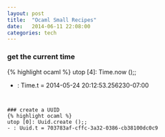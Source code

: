 ```yaml
---
layout: post
title:  "Ocaml Small Recipes"
date:   2014-06-11 22:08:00
categories: tech 
---
```



### get the current time

{% highlight ocaml %}
utop [4]: Time.now ();;
- : Time.t = 2014-05-24 20:12:53.256230-07:00
```


### create a UUID 
{% highlight ocaml %}
utop [0]: Uuid.create ();;
- : Uuid.t = 703783af-cffc-3a32-0386-cb38100dc0c9  
```
